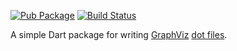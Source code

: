 [![Pub Package](https://img.shields.io/pub/v/gviz.svg)](https://pub.dev/packages/gviz)
[![Build Status](https://travis-ci.org/kevmoo/gviz.svg?branch=master)](https://travis-ci.org/kevmoo/gviz)

A simple Dart package for writing
[GraphViz](http://www.graphviz.org/)
[dot files](http://www.graphviz.org/doc/info/lang.html).
